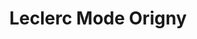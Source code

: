 ---
title: "Leclerc Mode Origny"
url: /origny-en-thierache/leclerc-mode-origny/
shop: chaussures
---